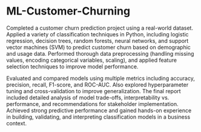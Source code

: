 # ML-Customer-Churning
Completed a customer churn prediction project using a real-world dataset. Applied a variety of classification techniques in Python, including logistic regression, decision trees, random forests, neural networks, and support vector machines (SVM) to predict customer churn based on demographic and usage data. Performed thorough data preprocessing (handling missing values, encoding categorical variables, scaling), and applied feature selection techniques to improve model performance.

Evaluated and compared models using multiple metrics including accuracy, precision, recall, F1-score, and ROC-AUC. Also explored hyperparameter tuning and cross-validation to improve generalization. The final report included detailed analysis of model trade-offs, interpretability vs. performance, and recommendations for stakeholder implementation. Achieved strong predictive performance and gained hands-on experience in building, validating, and interpreting classification models in a business context.
